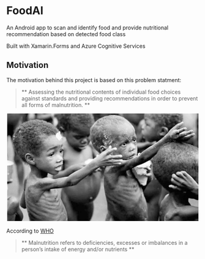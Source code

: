 # FoodAI
An Android app to scan and identify food and provide nutritional recommendation based on detected food class

Built with Xamarin.Forms and Azure Cognitive Services

## Motivation
The motivation behind this project is based on this problem statment:
> ** Assessing the nutritional contents of individual food choices against standards and providing recommendations in order to prevent all forms of malnutrition. **

<div align='center'>
  <img src='./images/malnutrition.jpg' width="500px">
</div>

According to [WHO](https://www.who.int/) 
> ** Malnutrition refers to deficiencies, excesses or imbalances in a person’s intake of energy and/or nutrients **
